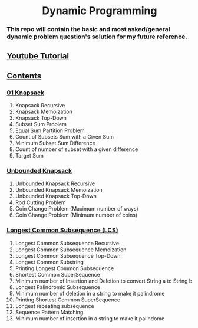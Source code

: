 <h1 align="center">Dynamic Programming</h1>
<h3>This repo will contain the basic and most asked/general dynamic problem question's solution for my future reference.</h3>

<h2><a href="https://youtube.com/playlist?list=PL_z_8CaSLPWekqhdCPmFohncHwz8TY2Go">Youtube Tutorial</a></h2>

<h2><a href="#">Contents</a></h2>
<h3><a href="#">01 Knapsack</a></h3>
<ol>
    <li>Knapsack Recursive</li>
    <li>Knapsack Memoization</li>
    <li>Knapsack Top-Down</li>
    <li>Subset Sum Problem</li>
    <li>Equal Sum Partition Problem</li>
    <li>Count of Subsets Sum with a Given Sum</li>
    <li>Minimum Subset Sum Difference</li>
    <li>Count of number of subset with a given difference</li>
    <li>Target Sum</li>
</ol>
<h3><a href="#">Unbounded Knapsack</a></h3>
<ol>
    <li>Unbounded Knapsack Recursive</li>
    <li>Unbounded Knapsack Memoization</li>
    <li>Unbounded Knapsack Top-Down</li>
    <li>Rod Cutting Problem</li>
    <li>Coin Change Problem (Maximum number of ways)</li>
    <li>Coin Change Problem (Minimum number of coins)</li>
</ol>
<h3><a href="#">Longest Common Subsequence (LCS)</a></h3>
<ol>
    <li>Longest Common Subsequence Recursive</li>
    <li>Longest Common Subsequence Memoization</li>
    <li>Longest Common Subsequence Top-Down</li>
    <li>Longest Common Substring</li>
    <li>Printing Longest Common Subsequence</li>
    <li>Shortest Common SuperSequence</li>
    <li>Minimum number of Insertion and Deletion to convert String a to String b</li>
    <li>Longest Palindromic Subsequence</li>
    <li>Minimum number of deletion in a string to make it palindrome</li>
    <li>Printing Shortest Common SuperSequence</li>
    <li>Longest repeating subsequence</li>
    <li>Sequence Pattern Matching</li>
    <li>Minimum number of insertion in a string to make it palindome</li>
</ol>